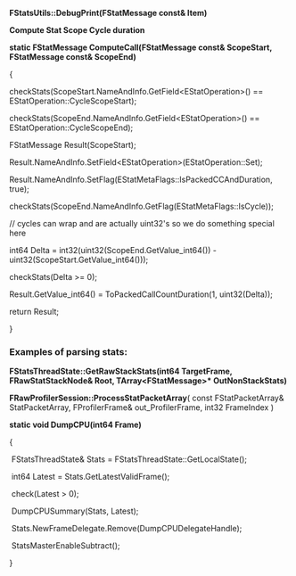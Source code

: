 **FStatsUtils::DebugPrint(FStatMessage const& Item)**

**Compute Stat Scope Cycle duration**

**static FStatMessage ComputeCall(FStatMessage const& ScopeStart, FStatMessage const& ScopeEnd)**

{

checkStats(ScopeStart.NameAndInfo.GetField&lt;EStatOperation&gt;() == EStatOperation::CycleScopeStart);

checkStats(ScopeEnd.NameAndInfo.GetField&lt;EStatOperation&gt;() == EStatOperation::CycleScopeEnd);

FStatMessage Result(ScopeStart);

Result.NameAndInfo.SetField&lt;EStatOperation&gt;(EStatOperation::Set);

Result.NameAndInfo.SetFlag(EStatMetaFlags::IsPackedCCAndDuration, true);

checkStats(ScopeEnd.NameAndInfo.GetFlag(EStatMetaFlags::IsCycle));

// cycles can wrap and are actually uint32's so we do something special here

int64 Delta = int32(uint32(ScopeEnd.GetValue_int64()) - uint32(ScopeStart.GetValue_int64()));

checkStats(Delta &gt;= 0);

Result.GetValue_int64() = ToPackedCallCountDuration(1, uint32(Delta));

return Result;

}

### Examples of parsing stats:

**FStatsThreadState::GetRawStackStats(int64 TargetFrame, FRawStatStackNode& Root, TArray&lt;FStatMessage&gt;\* OutNonStackStats)**

**FRawProfilerSession::ProcessStatPacketArray**( const FStatPacketArray& StatPacketArray, FProfilerFrame& out_ProfilerFrame, int32 FrameIndex )

**static void DumpCPU(int64 Frame)**

{

​ FStatsThreadState& Stats = FStatsThreadState::GetLocalState();

​ int64 Latest = Stats.GetLatestValidFrame();

​ check(Latest &gt; 0);

​ DumpCPUSummary(Stats, Latest);

​ Stats.NewFrameDelegate.Remove(DumpCPUDelegateHandle);

​ StatsMasterEnableSubtract();

}

